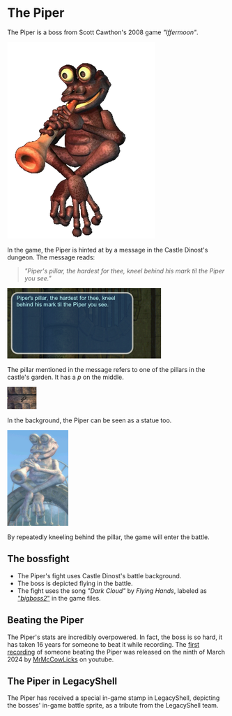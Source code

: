 # The Piper
The Piper is a boss from Scott Cawthon's 2008 game *"Iffermoon"*.

![Piper](<IffermoonPiperBattle.png>)

In the game, the Piper is hinted at by a message in the Castle Dinost's dungeon. The message reads:
> *"Piper's pillar, the hardest for thee, kneel behind his mark til the Piper you see."*

![HintIngame](<PiperHint.png>)

The pillar mentioned in the message refers to one of the pillars in the castle's garden. It has a *p* on the middle.

![Mark](<PiperMark.png>)

In the background, the Piper can be seen as a statue too.

![PiperBackground](<PiperBack.png>)

By repeatedly kneeling behind the pillar, the game will enter the battle.

## The bossfight
- The Piper's fight uses Castle Dinost's battle background.
- The boss is depicted flying in the battle.
- The fight uses the song *"Dark Cloud"* by *Flying Hands*, labeled as ["*bigboss2*"](https://www.youtube.com/watch?v=rQUlMdb_Hd0) in the game files.

## Beating the Piper
The Piper's stats are incredibly overpowered. In fact, the boss is so hard, it has taken 16 years for someone to beat it while recording. The [first recording](https://www.youtube.com/watch?v=qMj5otPN3xA) of someone beating the Piper was released on the ninth of March 2024 by [MrMcCowLicks](https://www.youtube.com/@MrMcCowLicks) on youtube.

## The Piper in LegacyShell
The Piper has received a special in-game stamp in LegacyShell, depicting the bosses' in-game battle sprite, as a tribute from the LegacyShell team.
